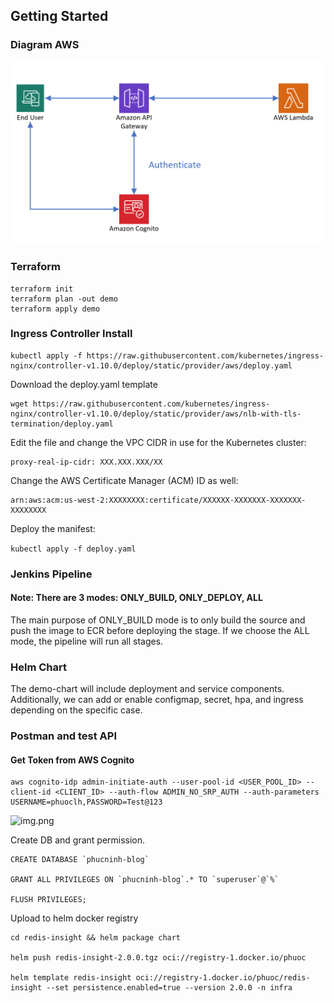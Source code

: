 ## Getting Started

### Diagram AWS
![img_1.png](img_1.png)

### Terraform
```
terraform init
terraform plan -out demo
terraform apply demo

```

### Ingress Controller Install
```
kubectl apply -f https://raw.githubusercontent.com/kubernetes/ingress-nginx/controller-v1.10.0/deploy/static/provider/aws/deploy.yaml
```

Download the deploy.yaml template
```
wget https://raw.githubusercontent.com/kubernetes/ingress-nginx/controller-v1.10.0/deploy/static/provider/aws/nlb-with-tls-termination/deploy.yaml
```
Edit the file and change the VPC CIDR in use for the Kubernetes cluster:
```
proxy-real-ip-cidr: XXX.XXX.XXX/XX
```
Change the AWS Certificate Manager (ACM) ID as well:

```
arn:aws:acm:us-west-2:XXXXXXXX:certificate/XXXXXX-XXXXXXX-XXXXXXX-XXXXXXXX
```

Deploy the manifest:

```kubectl apply -f deploy.yaml```

### Jenkins Pipeline
#### Note: There are 3 modes: ONLY_BUILD, ONLY_DEPLOY, ALL
The main purpose of ONLY_BUILD mode is to only build the source and push the image to ECR before deploying the stage. If we choose the ALL mode, the pipeline will run all stages.

### Helm Chart
The demo-chart will include deployment and service components. Additionally, we can add or enable configmap, secret, hpa, and ingress depending on the specific case.
### Postman and test API

#### Get Token from AWS Cognito

```
aws cognito-idp admin-initiate-auth --user-pool-id <USER_POOL_ID> --client-id <CLIENT_ID> --auth-flow ADMIN_NO_SRP_AUTH --auth-parameters USERNAME=phuoclh,PASSWORD=Test@123
```
![img.png](img.png)

Create DB and grant permission.

```
CREATE DATABASE `phucninh-blog`

GRANT ALL PRIVILEGES ON `phucninh-blog`.* TO `superuser`@`%`

FLUSH PRIVILEGES;

```

Upload to helm docker registry
```
cd redis-insight && helm package chart

helm push redis-insight-2.0.0.tgz oci://registry-1.docker.io/phuoc

helm template redis-insight oci://registry-1.docker.io/phuoc/redis-insight --set persistence.enabled=true --version 2.0.0 -n infra

```